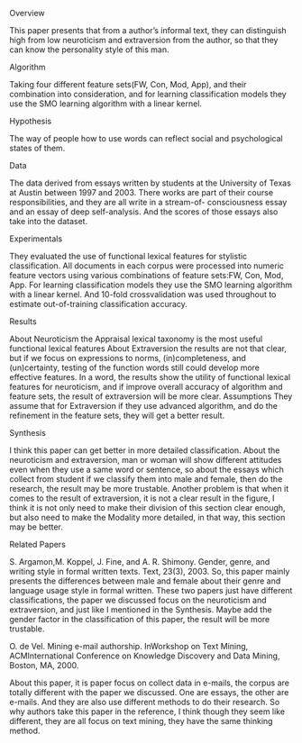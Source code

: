 Overview

This paper presents that from a author’s informal text, they can distinguish high from low neuroticism and extraversion from the author, so that they can know the personality style of this man.

Algorithm

Taking four different feature sets(FW, Con, Mod, App), and their combination into consideration, and for learning classification models they use the SMO learning algorithm with a linear kernel.

Hypothesis

The way of people how to use words can reflect social and psychological states of them.

Data

The data derived from essays written by students at the University of Texas at Austin between 1997 and 2003. There works are part of their course responsibilities, and they are all write in a stream-of- consciousness essay and an essay of deep self-analysis. And the scores of those essays also take into the dataset.

Experimentals

They evaluated the use of functional lexical features for stylistic classification.
All documents in each corpus were processed into numeric feature vectors using various combinations of  feature sets:FW, Con, Mod, App.
For learning classification models they use the SMO learning algorithm with a linear kernel.
And 10-fold crossvalidation was used throughout to estimate out-of-training classification accuracy.


Results

About Neuroticism
the Appraisal lexical taxonomy is the most useful functional lexical features
About Extraversion
the results are not that clear, but if we focus on expressions to norms, (in)completeness, and (un)certainty, testing of  the function words still could develop more effective features.
In a word, the results show the utility of functional lexical features for neuroticism, and if improve overall accuracy of algorithm and feature sets, the result of extraversion will be more clear.
Assumptions
They assume that for Extraversion if they use advanced algorithm, and do the refinement in the feature sets, they will get a better result.

Synthesis

I think this paper can get better in more detailed classification. About the neuroticism and extraversion, man or woman will show different attitudes even when they use a same word or sentence, so about the essays which collect from student if we classify them into male and female, then do the research, the result may be more trustable.
Another problem is that when it comes to the result of extraversion, it is not a clear result in the figure, I think it is not only need to make their division of this section clear enough, but also need to make the Modality more detailed, in that way, this section may be better.

Related Papers

S. Argamon,M. Koppel, J. Fine, and A. R. Shimony. Gender, genre, and writing style in formal written texts. Text, 23(3), 2003.
So, this paper mainly presents the differences between male and female about their genre and language usage style in formal written. These two papers just have different classifications, the paper we discussed focus on the neuroticism and extraversion, and just like I mentioned in the Synthesis. Maybe add the gender factor in the classification of this paper, the result will be more trustable.

O. de Vel. Mining e-mail authorship. InWorkshop on Text Mining, ACMInternational Conference on Knowledge Discovery and Data Mining, Boston, MA, 2000. 

About this paper, it is paper focus on collect data in e-mails, the corpus are totally different with the paper we discussed. One are essays, the other are e-mails. And they are also use different methods to do their research. So why authors take this paper in the reference, I think though they seem like different, they are all focus on text mining, they have the same thinking method.



